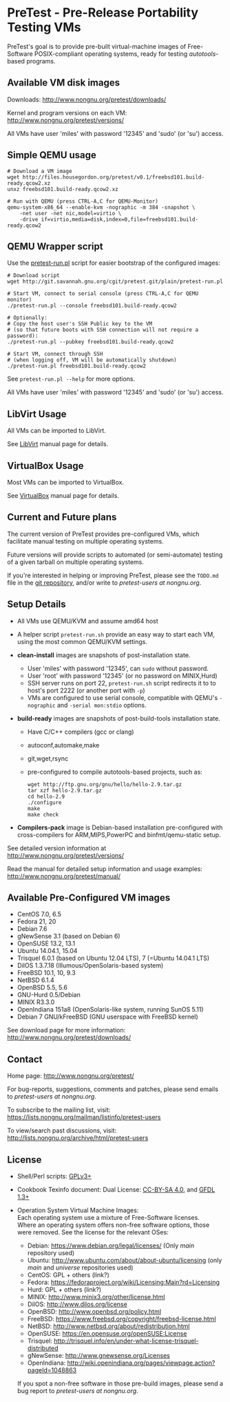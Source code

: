# PreTest - Pre-Release Portability Testing VMs

PreTest's goal is to provide pre-built virtual-machine images of Free-Software
POSIX-compliant operating systems, ready for testing *autotools*-based programs.

## Available VM disk images

Downloads: <http://www.nongnu.org/pretest/downloads/>

Kernel and program versions on each VM: <http://www.nongnu.org/pretest/versions/>

All VMs have user 'miles' with password '12345' and 'sudo' (or 'su') access.

## Simple QEMU usage

    # Download a VM image
    wget http://files.housegordon.org/pretest/v0.1/freebsd101.build-ready.qcow2.xz
    unxz freebsd101.build-ready.qcow2.xz

    # Run with QEMU (press CTRL-A,C for QEMU-Monitor)
    qemu-system-x86_64 --enable-kvm -nographic -m 384 -snapshot \
        -net user -net nic,model=virtio \
        -drive if=virtio,media=disk,index=0,file=freebsd101.build-ready.qcow2

## QEMU Wrapper script

Use the [pretest-run.pl](http://git.savannah.gnu.org/cgit/pretest.git/tree/pretest-run.pl)
script for easier bootstrap of the configured images:

    # Download script
    wget http://git.savannah.gnu.org/cgit/pretest.git/plain/pretest-run.pl

    # Start VM, connect to serial console (press CTRL-A,C for QEMU monitor)
    ./pretest-run.pl --console freebsd101.build-ready.qcow2

    # Optionally:
    # Copy the host user's SSH Public key to the VM
    # (so that future boots with SSH connection will not require a password):
    ./pretest-run.pl --pubkey freebsd101.build-ready.qcow2

    # Start VM, connect through SSH
    # (when logging off, VM will be automatically shutdown)
    ./pretest-run.pl freebsd101.build-ready.qcow2


See `pretest-run.pl --help` for more options.

All VMs have user 'miles' with password '12345' and 'sudo' (or 'su') access.

## LibVirt Usage

All VMs can be imported to LibVirt.

See [LibVirt](http://www.nongnu.org/pretest/manual/#LibVirt-usage) manual page
for details.

## VirtualBox Usage

Most VMs can be imported to VirtualBox.

See [VirtualBox](http://www.nongnu.org/pretest/manual/#VirtualBox-usage)
manual page for details.

## Current and Future plans

The current version of PreTest provides pre-configured VMs, which facilitate
manual testing on multiple operating systems.

Future versions will provide scripts to automated (or semi-automate) testing
of a given tarball on multiple operating systems.

If you're interested in helping or improving PreTest, please see the `TODO.md`
file in the [git repository](http://git.savannah.gnu.org/cgit/pretest.git),
and/or write to *pretest-users at nongnu.org*.

## Setup Details

* All VMs use QEMU/KVM and assume amd64 host

* A helper script `pretest-run.sh` provide an easy way to start each VM,
  using the most common QEMU/KVM settings.

* **clean-install** images are snapshots of post-installation state.
    * User 'miles' with password '12345', can `sudo` without password.
    * User 'root' with password '12345' (or no password on MINIX,Hurd)
    * SSH server runs on port 22, `pretest-run.sh` script redirects it to
      to host's port 2222 (or another port with `-p`)
    * VMs are configured to use serial console, compatible with QEMU's
      `-nographic` and `-serial mon:stdio` options.

* **build-ready** images are snapshots of post-build-tools installation state.
    * Have C/C++ compilers (gcc or clang)
    * autoconf,automake,make
    * git,wget,rsync
    * pre-configured to compile autotools-based projects, such as:

        ```
        wget http://ftp.gnu.org/gnu/hello/hello-2.9.tar.gz
        tar xzf hello-2.9.tar.gz
        cd hello-2.9
        ./configure
        make
        make check
        ```

* **Compilers-pack** image is Debian-based installation pre-configured with
  cross-compilers for ARM,MIPS,PowerPC and binfmt/qemu-static setup.

See detailed version information at <http://www.nongnu.org/pretest/versions/>

Read the manual for detailed setup information and usage examples:
<http://www.nongnu.org/pretest/manual/>

## Available Pre-Configured VM images

* CentOS 7.0, 6.5
* Fedora 21, 20
* Debian 7.6
* gNewSense 3.1 (based on Debian 6)
* OpenSUSE 13.2, 13.1
* Ubuntu 14.04.1, 15.04
* Trisquel 6.0.1 (based on Ubuntu 12.04 LTS), 7 (=Ubuntu 14.04.1 LTS)
* DilOS 1.3.7.18 (Illumous/OpenSolaris-based system)
* FreeBSD 10.1, 10, 9.3
* NetBSD 6.1.4
* OpenBSD 5.5, 5.6
* GNU-Hurd 0.5/Debian
* MINIX R3.3.0
* OpenIndiana 151a8 (OpenSolaris-like system, running SunOS 5.11)
* Debian 7 GNU/kFreeBSD (GNU userspace with FreeBSD kernel)

See download page for more information: <http://www.nongnu.org/pretest/downloads/>

## Contact

Home page: <http://www.nongnu.org/pretest/>

For bug-reports, suggestions, comments and patches, please send emails to
*pretest-users at nongnu.org*.

To subscribe to the mailing list, visit:
<https://lists.nongnu.org/mailman/listinfo/pretest-users>

To view/search past discussions, visit:
<http://lists.nongnu.org/archive/html/pretest-users>

## License

* Shell/Perl scripts: [GPLv3+](http://www.gnu.org/licenses/gpl.html)
* Cookbook Texinfo document: Dual License:
  [CC-BY-SA 4.0](http://creativecommons.org/licenses/by-sa/4.0/), and
  [GFDL 1.3+](http://www.gnu.org/copyleft/fdl.html)
* Operation System Virtual Machine Images:  
    Each operating system use a mixture of Free-Software licenses.  
    Where an operating system offers non-free software options,
    those were removed. See the license for the relevant OSes:

    * Debian: <https://www.debian.org/legal/licenses/> (Only *main* repository used)
    * Ubuntu: <http://www.ubuntu.com/about/about-ubuntu/licensing> (only *main* and *universe* repositories used)
    * CentOS: GPL + others (link?)
    * Fedora: <https://fedoraproject.org/wiki/Licensing:Main?rd=Licensing>
    * Hurd: GPL + others (link?)
    * MINIX: <http://www.minix3.org/other/license.html>
    * DilOS: <http://www.dilos.org/license>
    * OpenBSD: <http://www.openbsd.org/policy.html>
    * FreeBSD: <https://www.freebsd.org/copyright/freebsd-license.html>
    * NetBSD: <http://www.netbsd.org/about/redistribution.html>
    * OpenSUSE: <https://en.opensuse.org/openSUSE:License>
    * Trisquel: <http://trisquel.info/en/under-what-license-trisquel-distributed>
    * gNewSense: <http://www.gnewsense.org/Licenses>
    * OpenIndiana: <http://wiki.openindiana.org/pages/viewpage.action?pageId=1048863>

    If you spot a non-free software in those pre-build images, please send
    a bug report to *pretest-users at nongnu.org*.
